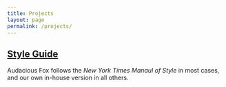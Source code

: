 ```yaml
---
title: Projects
layout: page
permalink: /projects/
---
```


## [Style Guide][afmos]

Audacious Fox follows the _New York Times Manaul of Style_ in most cases, and our own in-house version in all others. 

[afmos]: /projects/style-guide